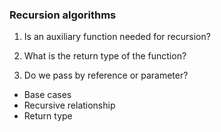 ### Recursion algorithms

1. Is an auxiliary function needed for recursion?

2. What is the return type of the function?

3. Do we pass by reference or parameter?

- Base cases
- Recursive relationship
- Return type
